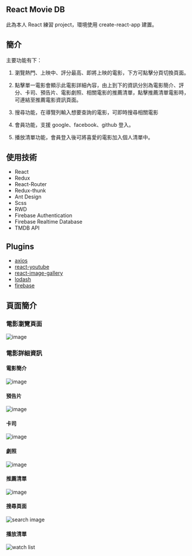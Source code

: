 ## React Movie DB
此為本人 React 練習 project，環境使用 create-react-app 建置。

## 簡介
主要功能有下：
1. 瀏覽熱門、上映中、評分最高、即將上映的電影，下方可點擊分頁切換頁面。

2. 點擊單一電影會顯示此電影詳細內容，由上到下的資訊分別為電影簡介、評分、卡司、預告片、電影劇照、相關電影的推薦清單，點擊推薦清單電影時，可連結至推薦電影資訊頁面。

3. 搜尋功能，在導覽列輸入想要查詢的電影，可即時搜尋相關電影

4. 會員功能，支援 google、facebook、github 登入。

5. 播放清單功能，會員登入後可將喜愛的電影加入個人清單中。

## 使用技術
* React
* Redux
* React-Router
* Redux-thunk
* Ant Design
* Scss
* RWD
* Firebase Authentication
* Firebase Realtime Database
* TMDB API

## Plugins
* [axios](https://github.com/axios/axios)
* [react-youtube](https://github.com/tjallingt/react-youtube)
* [react-image-gallery](https://www.npmjs.com/package/react-image-gallery)
* [lodash](https://www.npmjs.com/package/lodash)
* [firebase](https://www.npmjs.com/package/firebase)

## 頁面簡介
### 電影瀏覽頁面
![image](https://upload.cc/i1/2019/10/12/AxYjHz.png)

### 電影詳細資訊
#### 電影簡介
![image](https://upload.cc/i1/2019/10/12/EkQ2b8.png)

#### 預告片
![image](https://upload.cc/i1/2019/10/12/Iqfmgs.png)

#### 卡司
![image](https://upload.cc/i1/2019/10/12/mUJwqY.png)

#### 劇照
![image](https://upload.cc/i1/2019/10/12/LnlhRo.png)

#### 推薦清單
![image](https://upload.cc/i1/2019/10/12/9xjvfK.png)

#### 搜尋頁面
![search image](https://upload.cc/i1/2019/10/12/5qGNKI.png)

#### 播放清單
![watch list](https://upload.cc/i1/2019/10/12/rqCLOz.png)